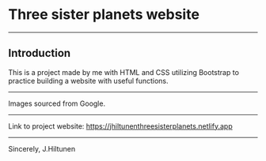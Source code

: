 # Three sister planets website

---

## Introduction

This is a project made by me with HTML and CSS utilizing Bootstrap to practice building a website with useful functions.

---

Images sourced from Google.

---

Link to project website: https://jhiltunenthreesisterplanets.netlify.app

---

Sincerely,
J.Hiltunen
